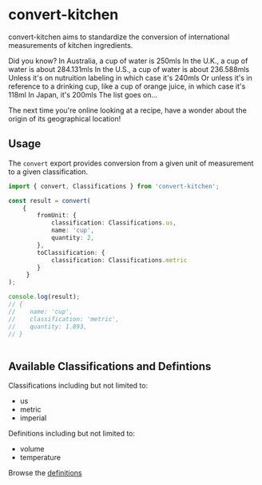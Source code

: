 # convert-kitchen

convert-kitchen aims to standardize the conversion of international measurements of kitchen ingredients.

Did you know?
    In Australia, a cup of water is 250mls
    In the U.K., a cup of water is about 284.131mls
    In the U.S., a cup of water is about 236.588mls
        Unless it's on nutruition labeling in which case it's 240mls
        Or unless it's in reference to a drinking cup, like a cup of orange juice, in which case it's 118ml
    In Japan, it's 200mls
    The list goes on...

The next time you're online looking at a recipe, have a wonder about the origin of its geographical location!

## Usage

The `convert` export provides conversion from a given unit of measurement to a given classification.

```typescript
import { convert, Classifications } from 'convert-kitchen';

const result = convert(
    { 
        fromUnit: {
            classification: Classifications.us,
            name: 'cup',
            quantity: 2,
        },
        toClassification: { 
            classification: Classifications.metric
        } 
     }
);

console.log(result);
// {
//    name: 'cup',
//    classification: 'metric',
//    quantity: 1.893,
// }
    
```

## Available Classifications and Defintions

Classifications including but not limited to:
* us
* metric
* imperial

Definitions including but not limited to:
* volume
* temperature

Browse the [definitions](src/defintions)





